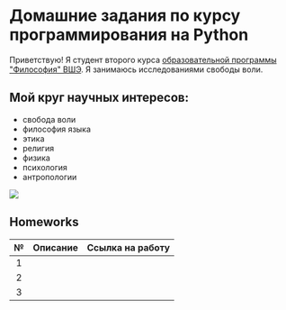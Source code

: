 # Домашние задания по курсу программирования на Python
Приветствую! Я студент второго курса [образовательной программы "Философия" ВШЭ](https://www.hse.ru/ba/phil/).
Я занимаюсь исследованиями свободы воли.
## Мой круг научных интересов: 
- свобода воли
- философия языка
- этика
- религия
- физика
- психология
- антропологии


![](https://yandex.ru/images/search?pos=24&img_url=https%3A%2F%2Fthegreatthinkers.org%2Faugustine%2Ffiles%2F2013%2F06%2FAugustine1.png)
 

## Homeworks
№|Описание|Ссылка на работу
:---:|:---:|:---:
1| |
2| |
3| |
